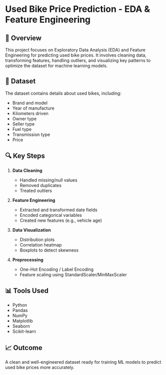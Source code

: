 # Used Bike Price Prediction - EDA & Feature Engineering

## 📌 Overview
This project focuses on Exploratory Data Analysis (EDA) and Feature Engineering for predicting used bike prices. It involves cleaning data, transforming features, handling outliers, and visualizing key patterns to optimize the dataset for machine learning models.

## 📁 Dataset
The dataset contains details about used bikes, including:
- Brand and model
- Year of manufacture
- Kilometers driven
- Owner type
- Seller type
- Fuel type
- Transmission type
- Price

## 🔍 Key Steps
1. **Data Cleaning**
   - Handled missing/null values
   - Removed duplicates
   - Treated outliers

2. **Feature Engineering**
   - Extracted and transformed date fields
   - Encoded categorical variables
   - Created new features (e.g., vehicle age)

3. **Data Visualization**
   - Distribution plots
   - Correlation heatmap
   - Boxplots to detect skewness

4. **Preprocessing**
   - One-Hot Encoding / Label Encoding
   - Feature scaling using StandardScaler/MinMaxScaler

## 📊 Tools Used
- Python
- Pandas
- NumPy
- Matplotlib
- Seaborn
- Scikit-learn

## 📈 Outcome
A clean and well-engineered dataset ready for training ML models to predict used bike prices more accurately.




